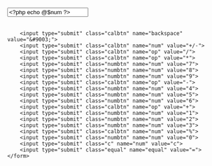 <?php
$cookie_name1 = "num";
$cookie_value1 = "";
$cookie_name2 = "op";
$cookie_value2 = "";

if(isset($_POST['num'])) {
    if ($_POST['num'] == 'c') {
        $num = "";
    } elseif ($_POST['num'] == '+/-') {
        $num = $_POST['input'] * -1;
    } elseif ($_POST['num'] == '%') {
        $num = $_POST['input'] / 100;
    } else {
        $num = $_POST['input'] . $_POST['num'];
    }
} else {
    $num = "";
}


if(isset($_POST['backspace'])) {
    $num = substr($_POST['input'], 0, -1);
}

if(isset($_POST['op'])) {
    $cookie_value1 = $_POST['input'];
    setcookie($cookie_name1, $cookie_value1, time()+(86400*30), "/");

    $cookie_value2 = $_POST['op'];
    setcookie($cookie_name2, $cookie_value2, time()+(86400*30), "/");
    $num = "";
}

if(isset($_POST['equal'])) {
    $num = $_POST['input'];
    switch($_COOKIE['op']) {
        case "+":
            $result = $_COOKIE['num'] + $num;
            break;
        case "-":
            $result = $_COOKIE['num'] - $num;
            break;
        case "*":
            $result = $_COOKIE['num'] * $num;
            break;
        case "/":
            $result = $_COOKIE['num'] / $num;
            break;
        case "%":
            $result = ($_COOKIE['num'] / 100) * $num;
            break;
    }
    $num = $result;
}
?>

<!DOCTYPE html>
<html lang="en">
<head>
    <meta charset="UTF-8">
    <meta http-equiv="X-UA-Compatible" content="IE=edge">
    <meta name="viewport" content="width=device-width, initial-scale=1.0">
    <title>Calculator</title>
    <link rel="stylesheet" href="style.css">
</head>
<body>
<div class="calc">
    <form action="" method="post">
        <br>
        <input type="text" class="maininput" name="input" value="<?php echo @$num ?>"> <br> <br>
        
        <input type="submit" class="calbtn" name="backspace" value="&#9003;">  
        <input type="submit" class="calbtn" name="num" value="+/-">  
        <input type="submit" class="calbtn" name="op" value="/">   
        <input type="submit" class="calbtn" name="op" value="*">  
        <input type="submit" class="numbtn" name="num" value="7">
        <input type="submit" class="numbtn" name="num" value="8">
        <input type="submit" class="numbtn" name="num" value="9"> 
        <input type="submit" class="calbtn" name="op" value="-"> 
        <input type="submit" class="numbtn" name="num" value="4">
        <input type="submit" class="numbtn" name="num" value="5">
        <input type="submit" class="numbtn" name="num" value="6">
        <input type="submit" class="calbtn" name="op" value="+"> 
        <input type="submit" class="numbtn" name="num" value="1">
        <input type="submit" class="numbtn" name="num" value="2">
        <input type="submit" class="numbtn" name="num" value="3">
        <input type="submit" class="calbtn" name="num" value="%"> 
        <input type="submit" class="numbtn" name="num" value="0">
        <input type="submit" class="c" name="num" value="c">
        <input type="submit" class="equal" name="equal" value="=">
    </form>
</div>
</body>
</html>
